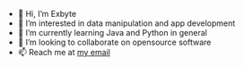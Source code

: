 - 👋 Hi, I’m Exbyte
- 👀 I’m interested in data manipulation and app development
- 🌱 I’m currently learning Java and Python in general
- 💞️ I’m looking to collaborate on opensource software
- 📫 Reach me at [my email](exbyteofficial@gmail.com)

<!---
Exbyte112/Exbyte112 is a ✨ special ✨ repository because its `README.md` (this file) appears on your GitHub profile.
You can click the Preview link to take a look at your changes.
--->
